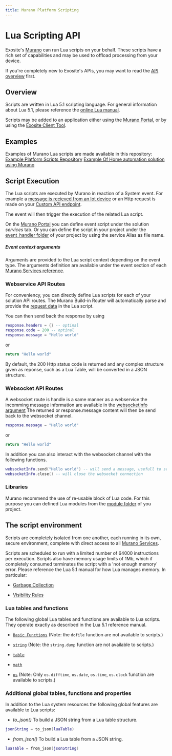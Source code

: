 ```yaml
---
title: Murano Platform Scripting
---
```


# Lua Scripting API

Exosite's [Murano](../) can run Lua scripts on your behalf. These scripts have
a rich set of capabilities and may be used to offload processing from your
device.

If you're completely new to Exosite's APIs, you may want to read the [API overview](../get-started/) first.


## Overview

Scripts are written in Lua 5.1 scripting language. For general information
about Lua 5.1, please reference the [online Lua manual](http://www.lua.org/manual/5.1/).

Scripts may be added to an application either using the [Murano Portal](https://www.exosite.com/business/solutions), or by
using the [Exosite Client Tool](../exosite-cli/).


## Examples

Examples of Murano Lua scripts are made available in this repository:
[Example Platform Scripts Repository](https://github.com/exosite/murano-examples/tree/master/solutions/simple_graph)
[Example Of Home automation solution using Murano](https://github.com/exosite/home-automation-example)


## Script Execution

The Lua scripts are executed by Murano in reaction of a System event.
For example a [message is recieved from an Iot device](../services/device/#datapoint) or an Http request is made on your [Custom API endpoint](../services/webservice/#request).

The event will then trigger the execution of the related Lua script.

On the [Murano Portal](https://www.exosite.com/business/solutions) you can define event script under the solution *services* tab.
Or you can define the script in your project under the [event_handler folder](https://github.com/exosite/home-automation-example/tree/master/event_handler) of your project by using the service Alias as file name.

##### Event context arguments

Arguments are provided to the Lua script context depending on the event type. The arguments definition are available under the event section of each [Murano Services reference](../services/).


### Webservice API Routes

For conveniency, you can directly define Lua scripts for each of your solution API routes.
The Murano Build-in Router will automatically parse and provide the [request data](../services/webservice/#request) in the Lua script.

You can then send back the response by using
```lua
response.headers = {} -- optinal
response.code = 200 -- optinal
response.message = "Hello world"
```
or
```lua
return "Hello world"
```
By default, the 200 Http status code is returned and any complex structure given as reponse, such as a Lua Table, will be converted in a JSON structure.


### Websocket API Routes

A websocket route is handle is a same manner as a webservice the incomming message information are available in the [websocketInfo argument](http://beta-docs.exosite.com/murano/services/websocket/#websocket_info)
The returned or response.message content will then be send back to the websocket channel.
```lua
response.message = "Hello world"
```
or
```lua
return "Hello world"
```

In addition you can also interact with the websocket channel with the following functions.
```lua
websocketInfo.send("Hello world") -- will send a message, usefull to send back multiple messages.
websocketInfo.close() -- will close the websocket connection
```

### Libraries
Murano recommend the use of re-usable block of Lua code. For this purpose you can defined Lua modules from the [module folder](https://github.com/exosite/home-automation-example/tree/master/modules) of you project.


## The script environment

Scripts are completely isolated from one another, each running in its own,
secure environment, complete with direct access to all [Murano Services](../services/).

Scripts are scheduled to run with a limited number of 64000 instructions per execution.
Scripts also have memory usage limits of 1Mb, which if completely consumed
terminates the script with a 'not enough memory' error.  Please reference the
Lua 5.1 manual for how Lua manages memory. In particular:

- [Garbage Collection](http://www.lua.org/manual/5.1/manual.html#2.5)

- [Visibility Rules](http://www.lua.org/manual/5.1/manual.html#3.5)


### Lua tables and functions

The following global Lua tables and functions are available to Lua
scripts. They operate exactly as described in the Lua 5.1 reference manual.

* [`Basic Functions`](http://www.lua.org/manual/5.1/manual.html#5.1) (Note:
    the `dofile` function are not available to scripts.)

* [`string`](http://www.lua.org/manual/5.1/manual.html#5.4) (Note:
    the `string.dump` function are not available to scripts.)

* [`table`](http://www.lua.org/manual/5.1/manual.html#5.5)

* [`math`](http://www.lua.org/manual/5.1/manual.html#5.6)

* [`os`](http://www.lua.org/manual/5.1/manual.html#5.8) (Note:
    Only `os.difftime`, `os.date`, `os.time`, `os.clock` function are available to scripts.)


### Additional global tables, functions and properties

In addition to the Lua system resources the following global features are available to Lua scripts:

* *to_json()* To build a JSON string from a Lua table structure.
```lua
jsonString = to_json(luaTable)
```

* *from_json()* To build a Lua table from a JSON string.
```lua
luaTable = from_json(jsonString)
```
